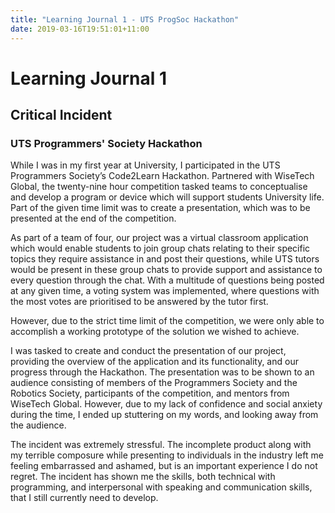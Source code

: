 ```yaml
---
title: "Learning Journal 1 - UTS ProgSoc Hackathon"
date: 2019-03-16T19:51:01+11:00
---
```


# Learning Journal 1
## Critical Incident
### UTS Programmers' Society Hackathon

While I was in my first year at University, I participated in the UTS Programmers Society’s Code2Learn Hackathon. 
Partnered with WiseTech Global, the twenty-nine hour competition tasked teams to conceptualise and develop a program or device which will support students University life. 
Part of the given time limit was to create a presentation, which was to be presented at the end of the competition.

As part of a team of four, our project was a virtual classroom application which would enable students to join group chats relating to their specific topics they require assistance in and post their questions, 
while UTS tutors would be present in these group chats to provide support and assistance to every question through the chat. With a multitude of questions being posted at any given time, 
a voting system was implemented, where questions with the most votes are prioritised to be answered by the tutor first.

However, due to the strict time limit of the competition, we were only able to accomplish a working prototype of the solution we wished to achieve.

I was tasked to create and conduct the presentation of our project, providing the overview of the application and its functionality, and our progress through the Hackathon. 
The presentation was to be shown to an audience consisting of members of the Programmers Society and the Robotics Society, participants of the competition, and mentors from WiseTech Global. 
However, due to my lack of confidence and social anxiety during the time, I ended up stuttering on my words, and looking away from the audience.

The incident was extremely stressful. The incomplete product along with my terrible composure while presenting to individuals in the industry left me feeling embarrassed and ashamed, 
but is an important experience I do not regret. 
The incident has shown me the skills, both technical with programming, and interpersonal with speaking and communication skills, that I still currently need to develop.
